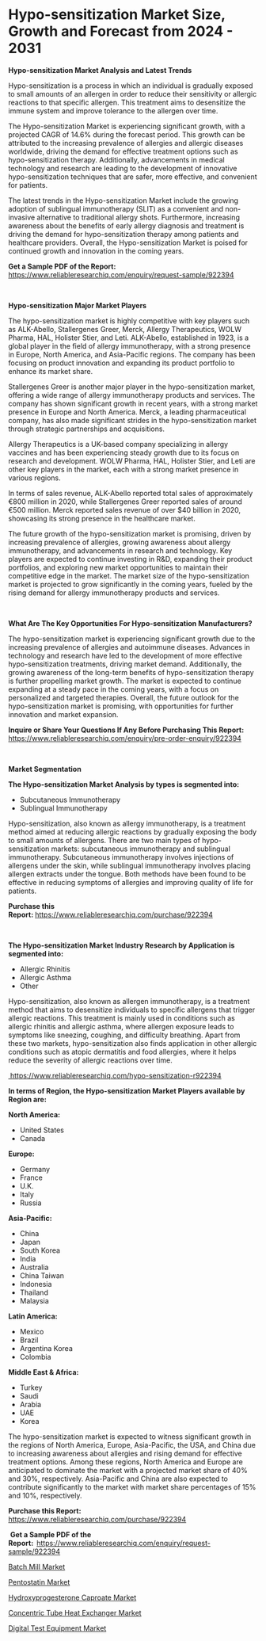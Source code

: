 <p><h1>Hypo-sensitization Market Size, Growth and Forecast from 2024 - 2031</h1></p><p><strong>Hypo-sensitization Market Analysis and Latest Trends</strong></p>
<p><p>Hypo-sensitization is a process in which an individual is gradually exposed to small amounts of an allergen in order to reduce their sensitivity or allergic reactions to that specific allergen. This treatment aims to desensitize the immune system and improve tolerance to the allergen over time.</p><p>The Hypo-sensitization Market is experiencing significant growth, with a projected CAGR of 14.6% during the forecast period. This growth can be attributed to the increasing prevalence of allergies and allergic diseases worldwide, driving the demand for effective treatment options such as hypo-sensitization therapy. Additionally, advancements in medical technology and research are leading to the development of innovative hypo-sensitization techniques that are safer, more effective, and convenient for patients.</p><p>The latest trends in the Hypo-sensitization Market include the growing adoption of sublingual immunotherapy (SLIT) as a convenient and non-invasive alternative to traditional allergy shots. Furthermore, increasing awareness about the benefits of early allergy diagnosis and treatment is driving the demand for hypo-sensitization therapy among patients and healthcare providers. Overall, the Hypo-sensitization Market is poised for continued growth and innovation in the coming years.</p></p>
<p><strong>Get a Sample PDF of the Report:&nbsp;</strong> <a href="https://www.reliableresearchiq.com/enquiry/request-sample/922394">https://www.reliableresearchiq.com/enquiry/request-sample/922394</a></p>
<p>&nbsp;</p>
<p><strong>Hypo-sensitization Major Market Players</strong></p>
<p><p>The hypo-sensitization market is highly competitive with key players such as ALK-Abello, Stallergenes Greer, Merck, Allergy Therapeutics, WOLW Pharma, HAL, Holister Stier, and Leti. ALK-Abello, established in 1923, is a global player in the field of allergy immunotherapy, with a strong presence in Europe, North America, and Asia-Pacific regions. The company has been focusing on product innovation and expanding its product portfolio to enhance its market share.</p><p>Stallergenes Greer is another major player in the hypo-sensitization market, offering a wide range of allergy immunotherapy products and services. The company has shown significant growth in recent years, with a strong market presence in Europe and North America. Merck, a leading pharmaceutical company, has also made significant strides in the hypo-sensitization market through strategic partnerships and acquisitions.</p><p>Allergy Therapeutics is a UK-based company specializing in allergy vaccines and has been experiencing steady growth due to its focus on research and development. WOLW Pharma, HAL, Holister Stier, and Leti are other key players in the market, each with a strong market presence in various regions.</p><p>In terms of sales revenue, ALK-Abello reported total sales of approximately €800 million in 2020, while Stallergenes Greer reported sales of around €500 million. Merck reported sales revenue of over $40 billion in 2020, showcasing its strong presence in the healthcare market.</p><p>The future growth of the hypo-sensitization market is promising, driven by increasing prevalence of allergies, growing awareness about allergy immunotherapy, and advancements in research and technology. Key players are expected to continue investing in R&D, expanding their product portfolios, and exploring new market opportunities to maintain their competitive edge in the market. The market size of the hypo-sensitization market is projected to grow significantly in the coming years, fueled by the rising demand for allergy immunotherapy products and services.</p></p>
<p>&nbsp;</p>
<p><strong>What Are The Key Opportunities For Hypo-sensitization Manufacturers?</strong></p>
<p><p>The hypo-sensitization market is experiencing significant growth due to the increasing prevalence of allergies and autoimmune diseases. Advances in technology and research have led to the development of more effective hypo-sensitization treatments, driving market demand. Additionally, the growing awareness of the long-term benefits of hypo-sensitization therapy is further propelling market growth. The market is expected to continue expanding at a steady pace in the coming years, with a focus on personalized and targeted therapies. Overall, the future outlook for the hypo-sensitization market is promising, with opportunities for further innovation and market expansion.</p></p>
<p><strong>Inquire or Share Your Questions If Any Before Purchasing This Report:</strong> <a href="https://www.reliableresearchiq.com/enquiry/pre-order-enquiry/922394">https://www.reliableresearchiq.com/enquiry/pre-order-enquiry/922394</a></p>
<p>&nbsp;</p>
<p><strong>Market Segmentation</strong></p>
<p><strong>The Hypo-sensitization Market Analysis by types is segmented into:</strong></p>
<p><ul><li>Subcutaneous Immunotherapy</li><li>Sublingual Immunotherapy</li></ul></p>
<p><p>Hypo-sensitization, also known as allergy immunotherapy, is a treatment method aimed at reducing allergic reactions by gradually exposing the body to small amounts of allergens. There are two main types of hypo-sensitization markets: subcutaneous immunotherapy and sublingual immunotherapy. Subcutaneous immunotherapy involves injections of allergens under the skin, while sublingual immunotherapy involves placing allergen extracts under the tongue. Both methods have been found to be effective in reducing symptoms of allergies and improving quality of life for patients.</p></p>
<p><strong>Purchase this Report:&nbsp;</strong><a href="https://www.reliableresearchiq.com/purchase/922394">https://www.reliableresearchiq.com/purchase/922394</a></p>
<p>&nbsp;</p>
<p><strong>The Hypo-sensitization Market Industry Research by Application is segmented into:</strong></p>
<p><ul><li>Allergic Rhinitis</li><li>Allergic Asthma</li><li>Other</li></ul></p>
<p><p>Hypo-sensitization, also known as allergen immunotherapy, is a treatment method that aims to desensitize individuals to specific allergens that trigger allergic reactions. This treatment is mainly used in conditions such as allergic rhinitis and allergic asthma, where allergen exposure leads to symptoms like sneezing, coughing, and difficulty breathing. Apart from these two markets, hypo-sensitization also finds application in other allergic conditions such as atopic dermatitis and food allergies, where it helps reduce the severity of allergic reactions over time.</p></p>
<p><a href="https://www.reliableresearchiq.com/hypo-sensitization-r922394">&nbsp;https://www.reliableresearchiq.com/hypo-sensitization-r922394</a></p>
<p><strong>In terms of Region, the Hypo-sensitization Market Players available by Region are:</strong></p>
<p>
    <p> <strong> North America: </strong>
        <ul>
            <li>United States</li>
            <li>Canada</li>
        </ul>
        </p> 
    <p> <strong> Europe: </strong>
        <ul>
            <li>Germany</li>
            <li>France</li>
            <li>U.K.</li>
            <li>Italy</li>
            <li>Russia</li>
        </ul>
        </p> 
    <p> <strong> Asia-Pacific: </strong>
        <ul>
            <li>China</li>
            <li>Japan</li>
            <li>South Korea</li>
            <li>India</li>
            <li>Australia</li>
            <li>China Taiwan</li>
            <li>Indonesia</li>
            <li>Thailand</li>
            <li>Malaysia</li>
        </ul>
        </p> 
    <p> <strong> Latin America: </strong>
        <ul>
            <li>Mexico</li>
            <li>Brazil</li>
            <li>Argentina Korea</li>
            <li>Colombia</li>
        </ul>
        </p> 
    <p> <strong> Middle East & Africa: </strong>
        <ul>
            <li>Turkey</li>
            <li>Saudi</li>
            <li>Arabia</li>
            <li>UAE</li>
            <li>Korea</li>
        </ul>
    </p>
    </p>
<p><p>The hypo-sensitization market is expected to witness significant growth in the regions of North America, Europe, Asia-Pacific, the USA, and China due to increasing awareness about allergies and rising demand for effective treatment options. Among these regions, North America and Europe are anticipated to dominate the market with a projected market share of 40% and 30%, respectively. Asia-Pacific and China are also expected to contribute significantly to the market with market share percentages of 15% and 10%, respectively.</p></p>
<p><strong>Purchase this Report: </strong><a href="https://www.reliableresearchiq.com/purchase/922394">https://www.reliableresearchiq.com/purchase/922394</a></p>
<p>&nbsp;<strong>Get a Sample PDF of the Report:&nbsp;&nbsp;</strong><a href="https://www.reliableresearchiq.com/enquiry/request-sample/922394">https://www.reliableresearchiq.com/enquiry/request-sample/922394</a></p>
<p><strong></strong></p>
<p><p><a href="https://medium.com/@cristinaschiller2022/batch-mill-market-a-global-and-regional-analysis-focus-on-region-country-level-analysis-and-e5d4d534580f">Batch Mill Market</a></p><p><a href="https://github.com/nicoletavirag/Market-Research-Report-List-5/blob/main/pentostatin-market.md">Pentostatin Market</a></p><p><a href="https://github.com/mauripalmi/Market-Research-Report-List-5/blob/main/hydroxyprogesterone-caproate-market.md">Hydroxyprogesterone Caproate Market</a></p><p><a href="https://medium.com/@irwingibson2023/concentric-tube-heat-exchanger-market-emerging-trends-and-future-prospects-for-period-from-2024-to-ba2fbaed932d">Concentric Tube Heat Exchanger Market</a></p><p><a href="https://medium.com/@foyazahmed1999_69116/digital-test-equipment-market-trends-focusing-on-digital-test-equipment-market-insight-and-2d4cc1839b93">Digital Test Equipment Market</a></p></p>